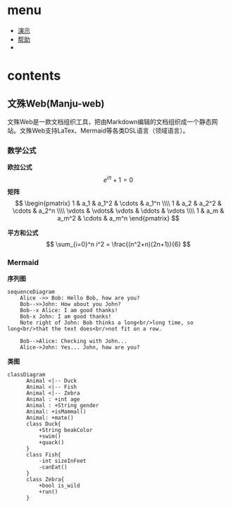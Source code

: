 # menu

- [演示](./examples/intro.md)
- [帮助](./examples/help.md)
- 

# contents

## 文殊Web(Manju-web)

文殊Web是一款文档组织工具，把由Markdown编辑的文档组织成一个静态网站。文殊Web支持LaTex、Mermaid等各类DSL语言（领域语言）。

### 数学公式

**欧拉公式**
$$
e^{i\pi}+1=0
$$
**矩阵**
$$
\begin{pmatrix}
 1 & a_1 & a_1^2 & \cdots & a_1^n \\\\
 1 & a_2 & a_2^2 & \cdots & a_2^n \\\\
 \vdots  & \vdots& \vdots & \ddots & \vdots \\\\
 1 & a_m & a_m^2 & \cdots & a_m^n    
 \end{pmatrix}
$$


**平方和公式**
$$
\sum_{i=0}^n i^2 = \frac{(n^2+n)(2n+1)}{6}
$$


### Mermaid

**序列图**

```mermaid
sequenceDiagram
    Alice ->> Bob: Hello Bob, how are you?
    Bob-->>John: How about you John?
    Bob--x Alice: I am good thanks!
    Bob-x John: I am good thanks!
    Note right of John: Bob thinks a long<br/>long time, so long<br/>that the text does<br/>not fit on a row.

    Bob-->Alice: Checking with John...
    Alice->John: Yes... John, how are you?
```

**类图**

```mermaid
classDiagram
      Animal <|-- Duck
      Animal <|-- Fish
      Animal <|-- Zebra
      Animal : +int age
      Animal : +String gender
      Animal: +isMammal()
      Animal: +mate()
      class Duck{
          +String beakColor
          +swim()
          +quack()
      }
      class Fish{
          -int sizeInFeet
          -canEat()
      }
      class Zebra{
          +bool is_wild
          +run()
      }
```

